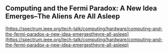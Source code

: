 ## Computing and the Fermi Paradox: A New Idea Emerges–The Aliens Are All Asleep
  
  [https://spectrum.ieee.org/tech-talk/computing/hardware/computing-and-the-fermi-paradox-a-new-idea-emergestheyre-all-asleep](https://spectrum.ieee.org/tech-talk/computing/hardware/computing-and-the-fermi-paradox-a-new-idea-emergestheyre-all-asleep)